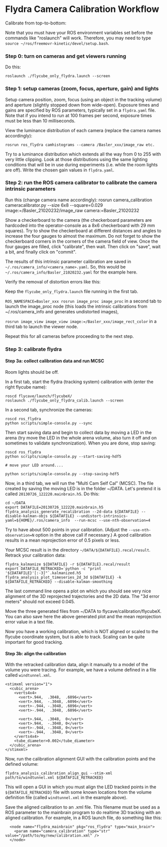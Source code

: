 Flydra Camera Calibration Workflow
==================================

Calibrate from top-to-bottom:

Note that you must have your ROS environment variables set before the commands like "roslaunch" will work. Therefore, you may need to type `source ~/ros/freemovr-kinetic/devel/setup.bash`.

### Step 0: turn on cameras and get viewers running

Do this:

    roslaunch ./flycube_only_flydra.launch --screen

### Step 1: setup cameras (zoom, focus, aperture, gain) and lights

Setup camera position, zoom, focus (using an object in the tracking volume) and aperture (slightly stopped down from
wide-open). Exposure times and gains are specified by ROS parameters, typically set in a `flydra.yaml` file. Note
that if you intend to run at 100 frames per second, exposure times must be less than 10 milliseconds.

View the luminance distribution of each camera (replace the camera names accordingly):

    rosrun ros_flydra camhistograms --camera /Basler_xxx/image_raw etc.

Try to a luminance distribution which extends all the way from 0 to 255 with very little clipping. Look at those
distributions using the same lighting conditions that will be in use during experiments (i.e. while the room lights
are off). Write the chosen gain values in `flydra.yaml`.

### Step 2: run the ROS camera calibrator to calibrate the camera intrinsic parameters

Run this (change camera name accordingly):
    rosrun camera_calibration cameracalibrator.py --size 6x8 --square=0.029  image:=/Basler_21020232/image_raw camera:=Basler_21020232

Show a checkerboard to the camera (the checkerboard parameters are hardcoded into the operator-console as a 8x6 checkerboard with 29 mm squares). Try to show the checkerboard at different distances and angles to increase the four gauges to almost the maximum. Do not forget to show the checkerboard corners in the corners of the camera field of view. Once the four gauges are filled, click "calibrate", then wait. Then click on "save", wait a bit, and finally click on "commit".

The results of this intrinsic parameter calibration are saved in `~/.ros/camera_info/<camera_name>.yaml`. So, this would be `~/.ros/camera_info/Basler_21020232.yaml` for the example here.

Verify the removal of distortion errors like this:

Keep the `flycube_only_flydra.launch` file running in the first tab.

`ROS_NAMESPACE=Basler_xxx rosrun image_proc image_proc` in a second tab to launch the image\_proc node (this loads the intrinsic calibrations from ~/.ros/camera_info and generates undistorted images),

`rosrun image_view image_view image:=/Basler_xxx/image_rect_color` in a third tab to launch the viewer node.

Repeat this for all cameras before proceeding to the next step.

### Step 3: calibrate flydra

#### Step 3a: collect calibration data and run MCSC

Room lights should be off.

In a first tab, start the flydra (tracking system) calibration with (enter the right flycube name):

    roscd flycave/launch/flycubeX/
    roslaunch ./flycube_only_flydra_calib.launch --screen

In a second tab, synchronize the cameras:

    roscd ros_flydra
    python scripts/simple-console.py --sync

Then start saving data and begin to collect data by moving a LED in the arena (try move the LED in the whole arena volume, also turn it off and on sometimes to validate synchronization). When you are done, stop saving:

    roscd ros_flydra
    python scripts/simple-console.py --start-saving-hdf5

    # move your LED around....

    python scripts/simple-console.py --stop-saving-hdf5

Now, in a third tab, we will run the "Multi Cam Self Cal" (MCSC). The file created by saving the moving LED is in the folder ~/DATA. Let's pretend it is called `20130726_122220.mainbrain.h5`. Do this:

    cd ~/DATA
    export DATAFILE=20130726_122220.mainbrain.h5
    flydra_analysis_generate_recalibration --2d-data ${DATAFILE} --disable-kalman-objs ${DATAFILE} --undistort-intrinsics-yaml=${HOME}/.ros/camera_info  --run-mcsc --use-nth-observation=4

Try to have about 500 points in your calibration. (Adjust the `--use-nth-observation=N` option
in the above call if necessary.) A good calibration results in a mean reprojection error of 0.5 pixels
or less.

Your MCSC result is in the directory `~/DATA/${DATAFILE}.recal/result`. Retrack your calibration data:

    flydra_kalmanize ${DATAFILE} -r ${DATAFILE}.recal/result
    export DATAFILE_RETRACKED=`python -c "print '${DATAFILE}'[:-3]"`.kalmanized.h5
    flydra_analysis_plot_timeseries_2d_3d ${DATAFILE} -k ${DATAFILE_RETRACKED} --disable-kalman-smoothing

The last command line opens a plot on which you should see very nice alignment of the 3D reprojected trajectories and the 2D data. The "3d error meters" should not exceed 0.045.

Move the three generated files from ~/DATA to flycave/calibration/flycubeX. You can also save here the above generated plot and the mean reprojection error value in a text file.

Now you have a working calibration, which is NOT aligned or scaled to the flycube coordinate system, but is able to track. Scaling can be quite important for good tracking.

#### Step 3b: align the calibration

With the retracked calibration data, align it manually to a model of the volume you
were tracing. For example, we have a volume defined in a file called `windtunnel.xml`.

```
<stimxml version="1">
  <cubic_arena>
    <verts4x4>
      <vert>.944,  .3048,  .6096</vert>
      <vert>.944,  -.3048, .6096</vert>
      <vert>-.944, -.3048, .6096</vert>
      <vert>-.944,  .3048, .6096</vert>

      <vert>.944,  .3048,  0</vert>
      <vert>.944,  -.3048, 0</vert>
      <vert>-.944, -.3048, 0</vert>
      <vert>-.944,  .3048, 0</vert>
    </verts4x4>
    <tube_diameter>0.002</tube_diameter>
  </cubic_arena>
</stimxml>
```

Now, run the calibration alignment GUI with the calibration points and the
defined volume:

    flydra_analysis_calibration_align_gui --stim-xml path/to/windtunnel.xml ${DATAFILE_RETRACKED}

This will open a GUI in which you must align the LED tracked points in the `${DATAFILE_RETRACKED}` file with some known locations from the volume definition file (called `windtunnel.xml` in the example above).

Save the aligned calibration to an .xml file. This filename must be used as a ROS parameter to the mainbrain
program to do realtime 3D tracking with an aligned calibration. For example, in a ROS launch file, do something
like this:

```
  <node name="flydra_mainbrain" pkg="ros_flydra" type="main_brain">
    <param name="camera_calibration" type="str" value="/path/to/my/new/calibration.xml" />
  </node>
```
